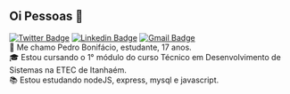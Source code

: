 ## Oi Pessoas 👋
[![Twitter Badge](https://img.shields.io/badge/-@PedrBoni-1ca0f1?style=flat-square&labelColor=1ca0f1&logo=twitter&logoColor=white&link=https://twitter.com/PedrBoni)](https://twitter.com/PedrBoni) [![Linkedin Badge](https://img.shields.io/badge/-pedroboni-blue?style=flat-square&logo=Linkedin&logoColor=white&link=https://www.linkedin.com/in/pedroboni)](https://www.linkedin.com/in/pedroboni/) 
[![Gmail Badge](https://img.shields.io/badge/-pedroboni.dev@gmail.com-c14438?style=flat-square&logo=Gmail&logoColor=white&link=mailto:pedroboni.dev@gmail.com)](mailto:pedroboni.dev@gmail.com)  
 💬 Me chamo Pedro Bonifácio, estudante, 17 anos.  
 🎓 Estou cursando o 1° módulo do curso Técnico em Desenvolvimento de Sistemas na ETEC de Itanhaém.  
 📚 Estou estudando nodeJS, express, mysql e javascript.   

